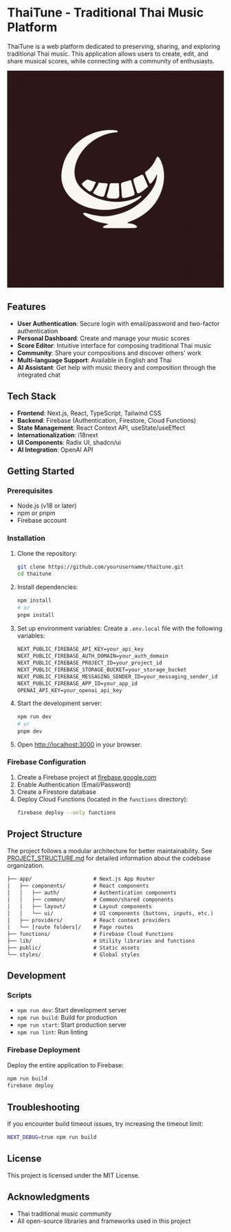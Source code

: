 # ThaiTune - Traditional Thai Music Platform

ThaiTune is a web platform dedicated to preserving, sharing, and exploring traditional Thai music. This application allows users to create, edit, and share musical scores, while connecting with a community of enthusiasts.

![ThaiTune Preview](public/images/thaitune-logo.png)

## Features

- **User Authentication**: Secure login with email/password and two-factor authentication
- **Personal Dashboard**: Create and manage your music scores
- **Score Editor**: Intuitive interface for composing traditional Thai music
- **Community**: Share your compositions and discover others' work
- **Multi-language Support**: Available in English and Thai
- **AI Assistant**: Get help with music theory and composition through the integrated chat

## Tech Stack

- **Frontend**: Next.js, React, TypeScript, Tailwind CSS
- **Backend**: Firebase (Authentication, Firestore, Cloud Functions)
- **State Management**: React Context API, useState/useEffect
- **Internationalization**: i18next
- **UI Components**: Radix UI, shadcn/ui
- **AI Integration**: OpenAI API

## Getting Started

### Prerequisites

- Node.js (v18 or later)
- npm or pnpm
- Firebase account

### Installation

1. Clone the repository:
   ```bash
   git clone https://github.com/yourusername/thaitune.git
   cd thaitune
   ```

2. Install dependencies:
   ```bash
   npm install
   # or
   pnpm install
   ```

3. Set up environment variables:
   Create a `.env.local` file with the following variables:
   ```
   NEXT_PUBLIC_FIREBASE_API_KEY=your_api_key
   NEXT_PUBLIC_FIREBASE_AUTH_DOMAIN=your_auth_domain
   NEXT_PUBLIC_FIREBASE_PROJECT_ID=your_project_id
   NEXT_PUBLIC_FIREBASE_STORAGE_BUCKET=your_storage_bucket
   NEXT_PUBLIC_FIREBASE_MESSAGING_SENDER_ID=your_messaging_sender_id
   NEXT_PUBLIC_FIREBASE_APP_ID=your_app_id
   OPENAI_API_KEY=your_openai_api_key
   ```

4. Start the development server:
   ```bash
   npm run dev
   # or
   pnpm dev
   ```

5. Open [http://localhost:3000](http://localhost:3000) in your browser.

### Firebase Configuration

1. Create a Firebase project at [firebase.google.com](https://firebase.google.com)
2. Enable Authentication (Email/Password)
3. Create a Firestore database
4. Deploy Cloud Functions (located in the `functions` directory):
   ```bash
   firebase deploy --only functions
   ```

## Project Structure

The project follows a modular architecture for better maintainability. See [PROJECT_STRUCTURE.md](PROJECT_STRUCTURE.md) for detailed information about the codebase organization.

```
├── app/                    # Next.js App Router
│   ├── components/         # React components
│   │   ├── auth/           # Authentication components
│   │   ├── common/         # Common/shared components
│   │   ├── layout/         # Layout components
│   │   └── ui/             # UI components (buttons, inputs, etc.)
│   ├── providers/          # React context providers
│   └── [route folders]/    # Page routes
├── functions/              # Firebase Cloud Functions
├── lib/                    # Utility libraries and functions
├── public/                 # Static assets
└── styles/                 # Global styles
```

## Development

### Scripts

- `npm run dev`: Start development server
- `npm run build`: Build for production
- `npm run start`: Start production server
- `npm run lint`: Run linting

### Firebase Deployment

Deploy the entire application to Firebase:

```bash
npm run build
firebase deploy
```

## Troubleshooting

If you encounter build timeout issues, try increasing the timeout limit:

```bash
NEXT_DEBUG=true npm run build
```

## License

This project is licensed under the MIT License.

## Acknowledgments

- Thai traditional music community
- All open-source libraries and frameworks used in this project 